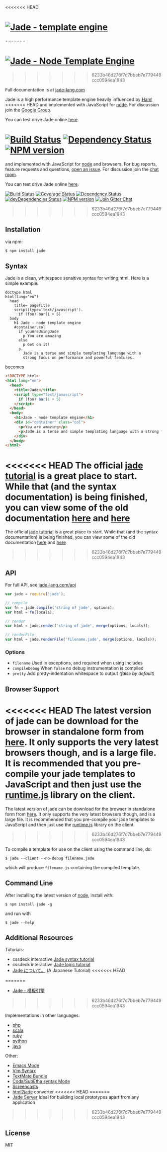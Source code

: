 <<<<<<< HEAD
# [![Jade - template engine ](http://i.imgur.com/5zf2aVt.png)](http://jade-lang.com/)
=======
# [![Jade - Node Template Engine](http://jade-lang.com/logos/JadeBlack.svg)](http://jade-lang.com/)
>>>>>>> 6233b46d276f7d7bbeb7e779449ccc0594ea1943

Full documentation is at [jade-lang.com](http://jade-lang.com/)

 Jade is a high performance template engine heavily influenced by [Haml](http://haml-lang.com)
<<<<<<< HEAD
 and implemented with JavaScript for [node](http://nodejs.org). For discussion join the [Google Group](http://groups.google.com/group/jadejs).

 You can test drive Jade online [here](http://naltatis.github.com/jade-syntax-docs).

 [![Build Status](https://travis-ci.org/visionmedia/jade.png?branch=master)](https://travis-ci.org/visionmedia/jade)
 [![Dependency Status](https://gemnasium.com/visionmedia/jade.png)](https://gemnasium.com/visionmedia/jade)
 [![NPM version](https://badge.fury.io/js/jade.png)](http://badge.fury.io/js/jade)
=======
 and implemented with JavaScript for [node](http://nodejs.org) and browsers. For bug reports,
 feature requests and questions, [open an issue](https://github.com/jadejs/jade/issues/new).
 For discussion join the [chat room](https://gitter.im/jadejs/jade).

 You can test drive Jade online [here](http://naltatis.github.com/jade-syntax-docs).

 [![Build Status](https://img.shields.io/travis/jadejs/jade/master.svg?style=flat)](https://travis-ci.org/jadejs/jade)
 [![Coverage Status](https://img.shields.io/coveralls/jadejs/jade/master.svg?style=flat)](https://coveralls.io/r/jadejs/jade?branch=master)
 [![Dependency Status](https://img.shields.io/david/jadejs/jade.svg?style=flat)](https://david-dm.org/jadejs/jade)
 [![devDependencies Status](https://img.shields.io/david/dev/jadejs/jade.svg?style=flat)](https://david-dm.org/jadejs/jade#info=devDependencies)
 [![NPM version](https://img.shields.io/npm/v/jade.svg?style=flat)](http://badge.fury.io/js/jade)
 [![Join Gitter Chat](https://img.shields.io/badge/gitter-join%20chat%20%E2%86%92-brightgreen.svg?style=flat)](https://gitter.im/jadejs/jade?utm_source=badge&utm_medium=badge&utm_campaign=pr-badge&utm_content=badge)
>>>>>>> 6233b46d276f7d7bbeb7e779449ccc0594ea1943

## Installation

via npm:

```bash
$ npm install jade
```

## Syntax

Jade is a clean, whitespace sensitive syntax for writing html.  Here is a simple example:

```jade
doctype html
html(lang="en")
  head
    title= pageTitle
    script(type='text/javascript').
      if (foo) bar(1 + 5)
  body
    h1 Jade - node template engine
    #container.col
      if youAreUsingJade
        p You are amazing
      else
        p Get on it!
      p.
        Jade is a terse and simple templating language with a
        strong focus on performance and powerful features.
```

becomes


```html
<!DOCTYPE html>
<html lang="en">
  <head>
    <title>Jade</title>
    <script type="text/javascript">
      if (foo) bar(1 + 5)
    </script>
  </head>
  <body>
    <h1>Jade - node template engine</h1>
    <div id="container" class="col">
      <p>You are amazing</p>
      <p>Jade is a terse and simple templating language with a strong focus on performance and powerful features.</p>
    </div>
  </body>
</html>
```

<<<<<<< HEAD
The official [jade tutorial](http://jade-lang.com/tutorial/) is a great place to start.  While that (and the syntax documentation) is being finished, you can view some of the old documentation [here](https://github.com/visionmedia/jade/blob/master/jade.md) and [here](https://github.com/visionmedia/jade/blob/master/jade-language.md)
=======
The official [jade tutorial](http://jade-lang.com/tutorial/) is a great place to start.  While that (and the syntax documentation) is being finished, you can view some of the old documentation [here](https://github.com/jadejs/jade/blob/master/jade.md) and [here](https://github.com/jadejs/jade/blob/master/jade-language.md)
>>>>>>> 6233b46d276f7d7bbeb7e779449ccc0594ea1943

## API

For full API, see [jade-lang.com/api](http://jade-lang.com/api/)

```js
var jade = require('jade');

// compile
var fn = jade.compile('string of jade', options);
var html = fn(locals);

// render
var html = jade.render('string of jade', merge(options, locals));

// renderFile
var html = jade.renderFile('filename.jade', merge(options, locals));
```

### Options

 - `filename`  Used in exceptions, and required when using includes
 - `compileDebug`  When `false` no debug instrumentation is compiled
 - `pretty`    Add pretty-indentation whitespace to output _(false by default)_

## Browser Support

<<<<<<< HEAD
 The latest version of jade can be download for the browser in standalone form from [here](https://github.com/visionmedia/jade/raw/master/jade.js).  It only supports the very latest browsers though, and is a large file.  It is recommended that you pre-compile your jade templates to JavaScript and then just use the [runtime.js](https://github.com/visionmedia/jade/raw/master/runtime.js) library on the client.
=======
 The latest version of jade can be download for the browser in standalone form from [here](https://github.com/jadejs/jade/raw/master/jade.js).  It only supports the very latest browsers though, and is a large file.  It is recommended that you pre-compile your jade templates to JavaScript and then just use the [runtime.js](https://github.com/jadejs/jade/raw/master/runtime.js) library on the client.
>>>>>>> 6233b46d276f7d7bbeb7e779449ccc0594ea1943

 To compile a template for use on the client using the command line, do:

```console
$ jade --client --no-debug filename.jade
```

which will produce `filename.js` containing the compiled template.

## Command Line

After installing the latest version of [node](http://nodejs.org/), install with:

```console
$ npm install jade -g
```

and run with

```console
$ jade --help
```

## Additional Resources

Tutorials:

  - cssdeck interactive [Jade syntax tutorial](http://cssdeck.com/labs/learning-the-jade-templating-engine-syntax)
  - cssdeck interactive [Jade logic tutorial](http://cssdeck.com/labs/jade-templating-tutorial-codecast-part-2)
  - [Jade について。](https://gist.github.com/japboy/5402844) (A Japanese Tutorial)
<<<<<<< HEAD

=======
  - [Jade - 模板引擎](https://github.com/jadejs/jade/blob/master/Readme_zh-cn.md)
>>>>>>> 6233b46d276f7d7bbeb7e779449ccc0594ea1943

Implementations in other languages:

  - [php](http://github.com/everzet/jade.php)
  - [scala](http://scalate.fusesource.org/versions/snapshot/documentation/scaml-reference.html)
  - [ruby](https://github.com/slim-template/slim)
  - [python](https://github.com/SyrusAkbary/pyjade)
  - [java](https://github.com/neuland/jade4j)

Other:

  - [Emacs Mode](https://github.com/brianc/jade-mode)
  - [Vim Syntax](https://github.com/digitaltoad/vim-jade)
  - [TextMate Bundle](http://github.com/miksago/jade-tmbundle)
  - [Coda/SubEtha syntax Mode](https://github.com/aaronmccall/jade.mode)
  - [Screencasts](http://tjholowaychuk.com/post/1004255394/jade-screencast-template-engine-for-nodejs)
  - [html2jade](https://github.com/donpark/html2jade) converter
<<<<<<< HEAD
=======
  - [Jade Server](https://github.com/ded/jade-server)  Ideal for building local prototypes apart from any application
>>>>>>> 6233b46d276f7d7bbeb7e779449ccc0594ea1943

## License

MIT
